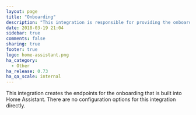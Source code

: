 ```yaml
---
layout: page
title: "Onboarding"
description: "This integration is responsible for providing the onboarding endpoints."
date: 2018-03-19 21:04
sidebar: true
comments: false
sharing: true
footer: true
logo: home-assistant.png
ha_category:
  - Other
ha_release: 0.73
ha_qa_scale: internal
---
```


This integration creates the endpoints for the onboarding that is built into Home Assistant. There are no configuration options for this integration directly.
